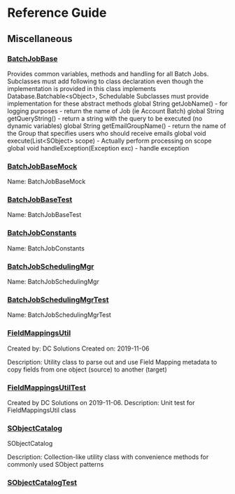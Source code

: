 # Reference Guide

## Miscellaneous

### [BatchJobBase](miscellaneous/BatchJobBase.md)

Provides common variables, methods and handling for all Batch Jobs. 
Subclasses must add following to class declaration even though the implementation is provided in this class 
implements Database.Batchable&lt;sObject&gt;, Schedulable 
Subclasses must provide implementation for these abstract methods 
global String getJobName() - for logging purposes - return the name of Job (ie Account Batch) 
global String getQueryString() - return a string with the query to be executed (no dynamic variables) 
global String getEmailGroupName() - return the name of the Group that specifies users who should receive emails 
global void execute(List&lt;SObject&gt; scope) - Actually perform processing on scope 
global void handleException(Exception exc) - handle exception

### [BatchJobBaseMock](miscellaneous/BatchJobBaseMock.md)

Name: BatchJobBaseMock

### [BatchJobBaseTest](miscellaneous/BatchJobBaseTest.md)

Name: BatchJobBaseTest

### [BatchJobConstants](miscellaneous/BatchJobConstants.md)

Name: BatchJobConstants

### [BatchJobSchedulingMgr](miscellaneous/BatchJobSchedulingMgr.md)

Name: BatchJobSchedulingMgr

### [BatchJobSchedulingMgrTest](miscellaneous/BatchJobSchedulingMgrTest.md)

Name: BatchJobSchedulingMgrTest

### [FieldMappingsUtil](miscellaneous/FieldMappingsUtil.md)

Created by: DC Solutions 
Created on: 2019-11-06 
 
Description: Utility class to parse out and use Field Mapping metadata to copy fields from 
one object (source) to another (target)

### [FieldMappingsUtilTest](miscellaneous/FieldMappingsUtilTest.md)

Created by DC Solutions on 2019-11-06. 
Description: Unit test for FieldMappingsUtil class

### [SObjectCatalog](miscellaneous/SObjectCatalog.md)

SObjectCatalog 
 
Description: Collection-like utility class with convenience methods 
for commonly used SObject patterns

### [SObjectCatalogTest](miscellaneous/SObjectCatalogTest.md)